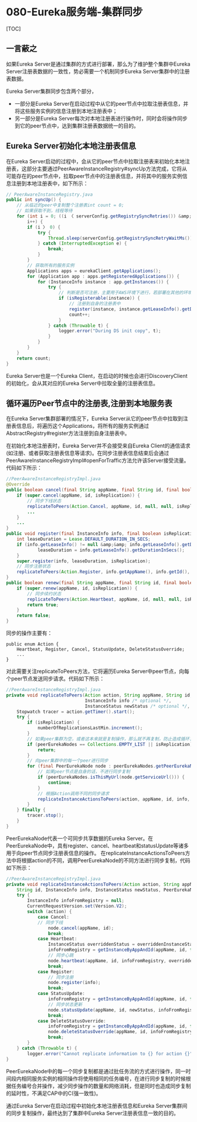 # 080-Eureka服务端-集群同步

[TOC]

## 一言蔽之

如果Eureka Server是通过集群的方式进行部署，那么为了维护整个集群中Eureka Server注册表数据的一致性，势必需要一个机制同步Eureka Server集群中的注册表数据。

Eureka Server集群同步包含两个部分，

- 一部分是Eureka Server在启动过程中从它的peer节点中拉取注册表信息，并将这些服务实例的信息注册到本地注册表中；
- 另一部分是Eureka Server每次对本地注册表进行操作时，同时会将操作同步到它的peer节点中，达到集群注册表数据统一的目的。



## Eureka Server初始化本地注册表信息

在Eureka Server启动的过程中，会从它的peer节点中拉取注册表来初始化本地注册表，这部分主要通过PeerAwareInstanceRegistry#syncUp方法完成，它将从可能存在的peer节点中，拉取peer节点中的注册表信息，并将其中的服务实例信息注册到本地注册表中，如下所示：

```java
// PeerAwareInstanceRegistry.java
public int syncUp() {
    // 从临近的peer中复制整个注册表int count = 0;
    // 如果获取不到，线程等待
    for (int i = 0; ((i 〈 serverConfig.getRegistrySyncRetries()) &amp;&amp; (count == 0));
        i++) {
        if (i 〉 0) {
            try {
                Thread.sleep(serverConfig.getRegistrySyncRetryWaitMs());
            } catch (InterruptedException e) {
                break;
            }
        }
        // 获取所有的服务实例
        Applications apps = eurekaClient.getApplications();
        for (Application app : apps.getRegisteredApplications()) {
            for (InstanceInfo instance : app.getInstances()) {
                try {
                    // 判断是否可注册，主要用于AWS环境下进行，若部署在其他的环境，直接返回true
                    if (isRegisterable(instance)) {
                        // 注册到自身的注册表中
                        register(instance, instance.getLeaseInfo().getDurationInSecs(), true);
                        count++;
                    }
                } catch (Throwable t) {
                    logger.error("During DS init copy", t);
                }
            }
        }
    }
    return count;
}
```

Eureka Server也是一个Eureka Client，在启动的时候也会进行DiscoveryClient的初始化，会从其对应的Eureka Server中拉取全量的注册表信息。

## 循环遍历Peer节点中的注册表,注册到本地服务表

在Eureka Server集群部署的情况下，Eureka Server从它的peer节点中拉取到注册表信息后，将遍历这个Applications，将所有的服务实例通过AbstractRegistry#register方法注册到自身注册表中。

在初始化本地注册表时，Eureka Server并不会接受来自Eureka Client的通信请求(如注册、或者获取注册表信息等请求)。在同步注册表信息结束后会通过PeerAwareInstanceRegistryImpl#openForTraffic方法允许该Server接受流量。代码如下所示：

```java
//PeerAwareInstanceRegistryImpl.java
@Override
public boolean cancel(final String appName, final String id, final boolean isReplication) {
    if (super.cancel(appName, id, isReplication)) {
        // 同步下线状态
        replicateToPeers(Action.Cancel, appName, id, null, null, isReplication);
        ...
    }
    ...
}
public void register(final InstanceInfo info, final boolean isReplication) {
    int leaseDuration = Lease.DEFAULT_DURATION_IN_SECS;
    if (info.getLeaseInfo() != null &amp;&amp; info.getLeaseInfo().getDurationInSecs() 〉 0) {
            leaseDuration = info.getLeaseInfo().getDurationInSecs();
    }
    super.register(info, leaseDuration, isReplication);
    // 同步注册状态
    replicateToPeers(Action.Register, info.getAppName(), info.getId(), info, null, isReplication);
}
public boolean renew(final String appName, final String id, final boolean isReplication) {
    if (super.renew(appName, id, isReplication)) {
        // 同步续约状态
        replicateToPeers(Action.Heartbeat, appName, id, null, null, isReplication);
        return true;
    }
    return false;
}


```

同步的操作主要有：

```
public enum Action {
    Heartbeat, Register, Cancel, StatusUpdate, DeleteStatusOverride;
    ...
}
```

对此需要关注replicateToPeers方法，它将遍历Eureka Server中peer节点，向每个peer节点发送同步请求。代码如下所示：

```java
//PeerAwareInstanceRegistryImpl.java
private void replicateToPeers(Action action, String appName, String id,
                              InstanceInfo info /* optional */,
                              InstanceStatus newStatus /* optional */, boolean isReplication) {
    Stopwatch tracer = action.getTimer().start();
    try {
        if (isReplication) {
            numberOfReplicationsLastMin.increment();
        }
        // 如果peer集群为空，或者这本来就是复制操作，那么就不再复制，防止造成循环复制
        if (peerEurekaNodes == Collections.EMPTY_LIST || isReplication) {
            return;
        }
        // 向peer集群中的每一个peer进行同步
        for (final PeerEurekaNode node : peerEurekaNodes.getPeerEurekaNodes()) {
            // 如果peer节点是自身的话，不进行同步复制
            if (peerEurekaNodes.isThisMyUrl(node.getServiceUrl())) {
                continue;
            }
            // 根据Action调用不同的同步请求
            replicateInstanceActionsToPeers(action, appName, id, info, newStatus, node);
        }
    } finally {
        tracer.stop();
    }
}
```



PeerEurekaNode代表一个可同步共享数据的Eureka Server。在PeerEurekaNode中，具有register、cancel、heartbeat和statusUpdate等诸多用于向peer节点同步注册表信息的操作。
在replicateInstanceActionsToPeers方法中将根据action的不同，调用PeerEurekaNode的不同方法进行同步复制，代码如下所示：

```java
//PeerAwareInstanceRegistryImpl.java
private void replicateInstanceActionsToPeers(Action action, String appName,
    String id, InstanceInfo info, InstanceStatus newStatus, PeerEurekaNode node) {
    try {
        InstanceInfo infoFromRegistry = null;
        CurrentRequestVersion.set(Version.V2);
        switch (action) {
            case Cancel:
            // 同步下线
                node.cancel(appName, id);
                break;
            case Heartbeat:
                InstanceStatus overriddenStatus = overriddenInstanceStatusMap.get(id);
                infoFromRegistry = getInstanceByAppAndId(appName, id, false);
                // 同步心跳
                node.heartbeat(appName, id, infoFromRegistry, overriddenStatus, false);
                break;
            case Register:
                // 同步注册
                node.register(info);
                break;
            case StatusUpdate:
                infoFromRegistry = getInstanceByAppAndId(appName, id, false);
                // 同步状态更新
                node.statusUpdate(appName, id, newStatus, infoFromRegistry);
                break;
            case DeleteStatusOverride:
                infoFromRegistry = getInstanceByAppAndId(appName, id, false);
                node.deleteStatusOverride(appName, id, infoFromRegistry);
                break;
        }
    } catch (Throwable t) {
        logger.error("Cannot replicate information to {} for action {}", node.getServiceUrl(), action.name(), t);
}
```



PeerEurekaNode中的每一个同步复制都是通过批任务流的方式进行操作，同一时间段内相同服务实例的相同操作将使用相同的任务编号，在进行同步复制的时候根据任务编号合并操作，减少同步操作的数量和网络消耗，但是同时也造成同步复制的延时性，不满足CAP中的C(强一致性)。

通过Eureka Server在启动过程中初始化本地注册表信息和Eureka Server集群间的同步复制操作，最终达到了集群中Eureka Server注册表信息一致的目的。